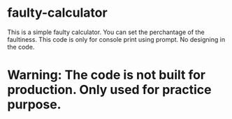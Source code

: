 ﻿# faulty-calculator

 This is a simple faulty calculator. You can set the perchantage of the faultiness. This code is only for console print using prompt. No designing in the code.

 # Warning: The code is not built for production. Only used for practice purpose.

 
